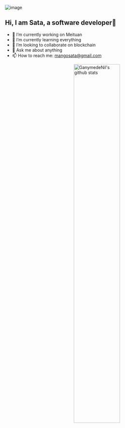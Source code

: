 ![image](https://user-images.githubusercontent.com/33197783/132467652-3109a678-830c-414b-a3d5-1a05866c7780.png)
## Hi, I am Sata, a software developer👋

<!--
**Mangosata/Mangosata** is a ✨ _special_ ✨ repository because its `README.md` (this file) appears on your GitHub profile.


Here are some ideas to get you started:

- 🔭 I’m currently working on ...
- 🌱 I’m currently learning ...
- 👯 I’m looking to collaborate on ...
- 🤔 I’m looking for help with ...
- 💬 Ask me about ...
- 📫 How to reach me: ...
- 😄 Pronouns: ...
- ⚡ Fun fact: ...
-->


<!-- <img width="55%" align="right" alt="Github" src="https://github.com/Mangosata/Mangosata/blob/master/images/developer.svg" /> -->
- 🔭 I’m currently working on Meituan
- 🌱 I’m currently learning everything
- 👯 I’m looking to collaborate on blockchain
- 💬 Ask me about anything
- 📫 How to reach me: mangosata@gmail.com
<!-- ### Languages and Tools: -->
<p>
  <img  alt="GanymedeNil's github stats" width="55%" align="right" src="https://github-readme-stats.vercel.app/api?username=Mangosata&show_icons=true&theme=dracula">
</p>

